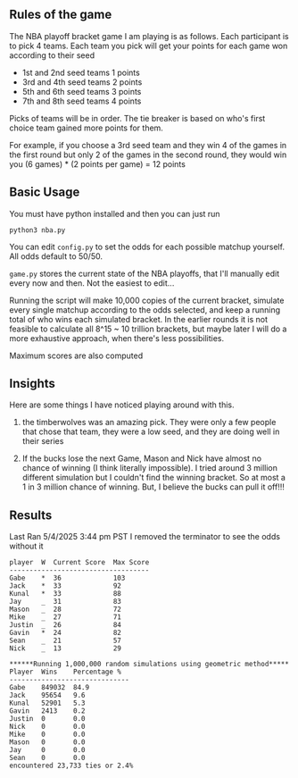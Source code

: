 Rules of the game
---
The NBA playoff bracket game I am playing is as follows. 
Each participant is to pick 4 teams. Each team you pick will get your points for each game won according to their seed
- 1st and 2nd seed teams 1 points
- 3rd and 4th seed teams 2 points
- 5th and 6th seed teams 3 points
- 7th and 8th seed teams 4 points

Picks of teams will be in order. The tie breaker is based on who's first choice team gained more points for them.

For example, if you choose a 3rd seed team and they win 4 of the games in the first round but only 2 of the games in the second round, they would win you (6 games) * (2 points per game) = 12 points

Basic Usage
---
You must have python installed and then you can just run

```python3 nba.py```

You can edit ```config.py``` to set the odds for each possible matchup yourself. All odds default to 50/50.

```game.py``` stores the current state of the NBA playoffs, that I'll manually edit every now and then. Not the easiest to edit...

Running the script will make 10,000 copies of the current bracket, simulate every single matchup according to the odds selected, and keep a running total of who wins each simulated bracket.
In the earlier rounds it is not feasible to calculate all 8^15 ~ 10 trillion brackets, but maybe later I will do a more exhaustive approach, when there's less possibilities.

Maximum scores are also computed

Insights
---
Here are some things I have noticed playing around with this.

1) the timberwolves was an amazing pick. They were only a few people that chose that team, they were a low seed, and they are doing well in their series

2) If the bucks lose the next Game, Mason and Nick have almost no chance of winning (I think literally impossible). I tried around 3 million different simulation but I couldn't find the winning bracket. So at most a 1 in 3 million chance of winning.
But, I believe the bucks can pull it off!!!

Results
---
Last Ran 5/4/2025 3:44 pm PST
I removed the terminator to see the odds without it
```
player  W  Current Score  Max Score
-----------------------------------
Gabe    *  36             103      
Jack    *  33             92       
Kunal   *  33             88       
Jay     _  31             83       
Mason   _  28             72       
Mike    _  27             71       
Justin  _  26             84       
Gavin   *  24             82       
Sean    _  21             57       
Nick    _  13             29       

******Running 1,000,000 random simulations using geometric method*****
Player  Wins    Percentage %
------------------------------
Gabe    849032  84.9        
Jack    95654   9.6         
Kunal   52901   5.3         
Gavin   2413    0.2         
Justin  0       0.0         
Nick    0       0.0         
Mike    0       0.0         
Mason   0       0.0         
Jay     0       0.0         
Sean    0       0.0         
encountered 23,733 ties or 2.4%
```
